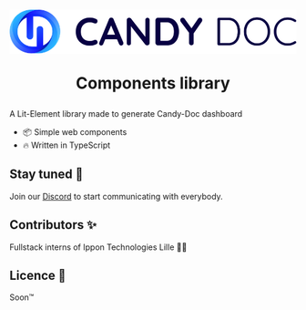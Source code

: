 <h1 align="center">
  <img src="./assets/CD_horizontal.svg">
  <p>Components library</p>
</h1>

<!--
TO ADD WHEN NPM PACKAGE IS PUBLISHED

<p align="center">
  <a href="https://www.npmjs.com/package/@candy-doc/ui">
    <img src="https://flat.badgen.net/npm/v/@candy-doc/ui" alt="Current version">
  </a>
  <a href="https://www.npmjs.com/package/@candy-doc/ui">
    <img src="https://flat.badgen.net/npm/dt/@candy-doc/ui" alt="npm downloads">
  </a>
</p>
-->

A Lit-Element library made to generate Candy-Doc dashboard

- :package: Simple web components
- :fire: Written in TypeScript

<!-- START doctoc generated TOC please keep comment here to allow auto update -->
<!-- DON'T EDIT THIS SECTION, INSTEAD RE-RUN doctoc TO UPDATE -->

<!-- END doctoc generated TOC please keep comment here to allow auto update -->

## Stay tuned 👀

Join our [Discord](https://discord.gg/CxwdeKjtcT) to start communicating with everybody.

## Contributors ✨

<!--
TO ADD WHEN CONTRIBUTING.md FILE EXISTS

 - [Contribute to the project](./CONTRIBUTING.md)

Thanks goes to these wonderful people ([emoji key](https://allcontributors.org/docs/en/emoji-key)):
-->

Fullstack interns of Ippon Technologies Lille 🧑‍💼

## Licence 📄

Soon&trade;
